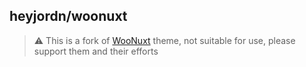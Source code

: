 ## heyjordn/woonuxt
> ⚠️ This is a fork of [WooNuxt](https://woonuxt.com/) theme, not suitable for use, please support them and their efforts